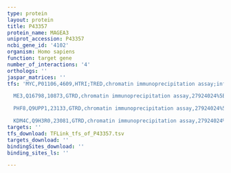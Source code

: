 ```yaml
---
type: protein
layout: protein
title: P43357
protein_name: MAGEA3
uniprot_accession: P43357
ncbi_gene_id: '4102'
organism: Homo sapiens
function: target gene
number_of_interactions: '4'
orthologs: ''
jaspar_matrices: ''
tfs: 'MYC,P01106,4609,HTRI;TRED,chromatin immunoprecipitation assay;inferred by curator,17202159%5Buid%5D+OR+12695333%5Buid%5D+OR+22900683%5Buid%5D,Yes

  ME3,Q16798,10873,GTRD,chromatin immunoprecipitation assay,27924024%5Buid%5D,No

  PHF8,Q9UPP1,23133,GTRD,chromatin immunoprecipitation assay,27924024%5Buid%5D,No

  KDM4C,Q9H3R0,23081,GTRD,chromatin immunoprecipitation assay,27924024%5Buid%5D,No'
targets: ''
tfs_download: TFLink_tfs_of_P43357.tsv
targets_download: ''
bindingSites_download: ''
binding_sites_ls: ''

---
```

